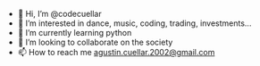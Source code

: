 - 👋 Hi, I’m @codecuellar
- 👀 I’m interested in dance, music, coding, trading, investments...
- 🌱 I’m currently learning python
- 💞️ I’m looking to collaborate on the society
- 📫 How to reach me agustin.cuellar.2002@gmail.com

<!---
codecuellar/codecuellar is a ✨ special ✨ repository because its `README.md` (this file) appears on your GitHub profile.
You can click the Preview link to take a look at your changes.
--->
